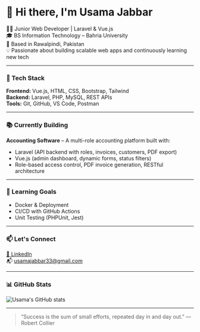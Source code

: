 # 👋 Hi there, I'm Usama Jabbar

👨‍💻 Junior Web Developer | Laravel & Vue.js  
🎓 BS Information Technology – Bahria University  
📍 Based in Rawalpindi, Pakistan  
💡 Passionate about building scalable web apps and continuously learning new tech  

---

### 🚀 Tech Stack  
**Frontend:** Vue.js, HTML, CSS, Bootstrap, Tailwind  
**Backend:** Laravel, PHP, MySQL, REST APIs  
**Tools:** Git, GitHub, VS Code, Postman  

---

### 📚 Currently Building  
**Accounting Software** – A multi-role accounting platform built with:  
- Laravel (API backend with roles, invoices, customers, PDF export)  
- Vue.js (admin dashboard, dynamic forms, status filters)  
- Role-based access control, PDF invoice generation, RESTful architecture  

---

### 🌱 Learning Goals  
- Docker & Deployment  
- CI/CD with GitHub Actions  
- Unit Testing (PHPUnit, Jest)

---

### 📫 Let's Connect  
[🔗 LinkedIn](https://www.linkedin.com/in/usamajabbar1)  
📬 usamajabbar33@gmail.com

---

### 📊 GitHub Stats  
![Usama's GitHub stats](https://github-readme-stats.vercel.app/api?username=Usamajabbar1&show_icons=true&theme=radical)

---

> “Success is the sum of small efforts, repeated day in and day out.” — Robert Collier
